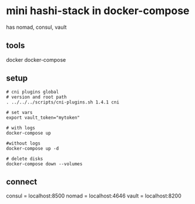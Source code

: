 # mini hashi-stack in docker-compose

has nomad, consul, vault

## tools
docker
docker-compose

## setup

```
# cni plugins global
# version and root path
. ../../../scripts/cni-plugins.sh 1.4.1 cni

# set vars
export vault_token="mytoken"

# with logs
docker-compose up

#without logs
docker-compose up -d

# delete disks
docker-compose down --volumes
```

## connect

consul = localhost:8500
nomad = localhost:4646
vault = localhost:8200

